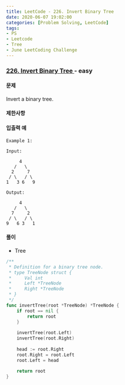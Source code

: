 ```yaml
---
title: LeetCode - 226. Invert Binary Tree
date: 2020-06-07 19:02:00
categories: [Problem Solving, LeetCode]
tags:
- PS
- Leetcode
- Tree
- June LeetCoding Challenge
---
```


### [ 226. Invert Binary Tree ](https://leetcode.com/problems/invert-binary-tree/) - easy

#### 문제

Invert a binary tree.

#### 제한사항

#### 입출력 예

```
Example 1:

Input:

     4
   /   \
  2     7
 / \   / \
1   3 6   9

Output:

     4
   /   \
  7     2
 / \   / \
9   6 3   1
```

#### 풀이
  - Tree

```go
/**
 * Definition for a binary tree node.
 * type TreeNode struct {
 *     Val int
 *     Left *TreeNode
 *     Right *TreeNode
 * }
 */
func invertTree(root *TreeNode) *TreeNode {
    if root == nil {
        return root
    }
    
    invertTree(root.Left)
    invertTree(root.Right)
    
    head := root.Right
    root.Right = root.Left
    root.Left = head
    
    return root
}
```
